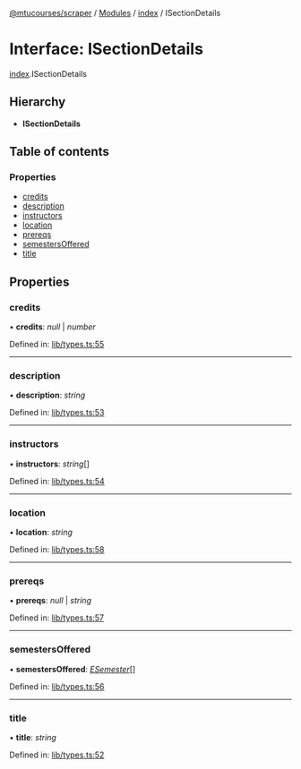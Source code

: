 [@mtucourses/scraper](../README.md) / [Modules](../modules.md) / [index](../modules/index.md) / ISectionDetails

# Interface: ISectionDetails

[index](../modules/index.md).ISectionDetails

## Hierarchy

* **ISectionDetails**

## Table of contents

### Properties

- [credits](index.isectiondetails.md#credits)
- [description](index.isectiondetails.md#description)
- [instructors](index.isectiondetails.md#instructors)
- [location](index.isectiondetails.md#location)
- [prereqs](index.isectiondetails.md#prereqs)
- [semestersOffered](index.isectiondetails.md#semestersoffered)
- [title](index.isectiondetails.md#title)

## Properties

### credits

• **credits**: *null* \| *number*

Defined in: [lib/types.ts:55](https://github.com/Michigan-Tech-Courses/scrapper/blob/444bab4/src/lib/types.ts#L55)

___

### description

• **description**: *string*

Defined in: [lib/types.ts:53](https://github.com/Michigan-Tech-Courses/scrapper/blob/444bab4/src/lib/types.ts#L53)

___

### instructors

• **instructors**: *string*[]

Defined in: [lib/types.ts:54](https://github.com/Michigan-Tech-Courses/scrapper/blob/444bab4/src/lib/types.ts#L54)

___

### location

• **location**: *string*

Defined in: [lib/types.ts:58](https://github.com/Michigan-Tech-Courses/scrapper/blob/444bab4/src/lib/types.ts#L58)

___

### prereqs

• **prereqs**: *null* \| *string*

Defined in: [lib/types.ts:57](https://github.com/Michigan-Tech-Courses/scrapper/blob/444bab4/src/lib/types.ts#L57)

___

### semestersOffered

• **semestersOffered**: [*ESemester*](../enums/lib/types.esemester.md)[]

Defined in: [lib/types.ts:56](https://github.com/Michigan-Tech-Courses/scrapper/blob/444bab4/src/lib/types.ts#L56)

___

### title

• **title**: *string*

Defined in: [lib/types.ts:52](https://github.com/Michigan-Tech-Courses/scrapper/blob/444bab4/src/lib/types.ts#L52)
